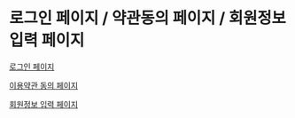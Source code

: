 # 로그인 페이지 / 약관동의 페이지 / 회원정보 입력 페이지

<div> 
  <p><a href="https://githws.github.io/TIL_LIKE-LION/Day3/mkPageforJoin/login.html">로그인 페이지<p>
  <p><a href="https://githws.github.io/TIL_LIKE-LION/Day3/mkPageforJoin/agreement.html">이용약관 동의 페이지<p>
  <p><a href="https://githws.github.io/TIL_LIKE-LION/Day3/mkPageforJoin/user-input.html">회원정보 입력 페이지<p>
</div>

  
